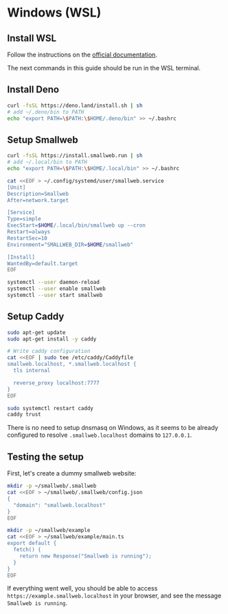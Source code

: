 # Windows (WSL)

## Install WSL

Follow the instructions on the [official documentation](https://learn.microsoft.com/en-us/windows/wsl/install).

The next commands in this guide should be run in the WSL terminal.

## Install Deno

```sh
curl -fsSL https://deno.land/install.sh | sh
# add ~/.deno/bin to PATH
echo "export PATH=\$PATH:\$HOME/.deno/bin" >> ~/.bashrc
```

## Setup Smallweb

```sh
curl -fsSL https://install.smallweb.run | sh
# add ~/.local/bin to PATH
echo "export PATH=\$PATH:\$HOME/.local/bin" >> ~/.bashrc

cat <<EOF > ~/.config/systemd/user/smallweb.service
[Unit]
Description=Smallweb
After=network.target

[Service]
Type=simple
ExecStart=$HOME/.local/bin/smallweb up --cron
Restart=always
RestartSec=10
Environment="SMALLWEB_DIR=$HOME/smallweb"

[Install]
WantedBy=default.target
EOF

systemctl --user daemon-reload
systemctl --user enable smallweb
systemctl --user start smallweb
```

## Setup Caddy

```sh
sudo apt-get update
sudo apt-get install -y caddy

# Write caddy configuration
cat <<EOF | sudo tee /etc/caddy/Caddyfile
smallweb.localhost, *.smallweb.localhost {
  tls internal

  reverse_proxy localhost:7777
}
EOF

sudo systemctl restart caddy
caddy trust
```

There is no need to setup dnsmasq on Windows, as it seems to be already configured to resolve `.smallweb.localhost` domains to `127.0.0.1`.

## Testing the setup

First, let's create a dummy smallweb website:

```sh
mkdir -p ~/smallweb/.smallweb
cat <<EOF > ~/smallweb/.smallweb/config.json
{
  "domain": "smallweb.localhost"
}
EOF

mkdir -p ~/smallweb/example
cat <<EOF > ~/smallweb/example/main.ts
export default {
  fetch() {
    return new Response("Smallweb is running");
  }
}
EOF
```

If everything went well, you should be able to access `https://example.smallweb.localhost` in your browser, and see the message `Smallweb is running`.
